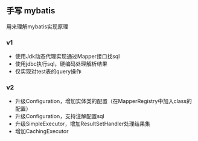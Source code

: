 ## 手写 mybatis
用来理解mybatis实现原理

### v1
* 使用Jdk动态代理实现通过Mapper接口找sql
* 使用jdbc执行sql，硬编码处理解析结果
* 仅实现对test表的query操作

### v2
* 升级Configuration，增加实体类的配置（在MapperRegistry中加入class的配置）
* 升级Configuration，支持注解配置sql
* 升级SimpleExecutor，增加ResultSetHandler处理结果集
* 增加CachingExecutor
